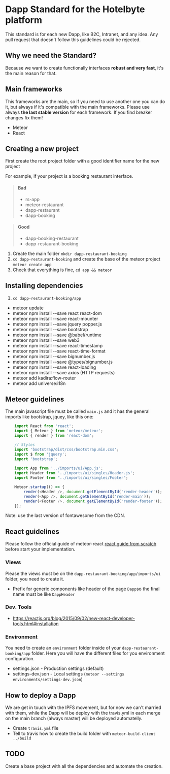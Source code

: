

# Dapp Standard for the Hotelbyte platform

This standard is for each new Dapp, like B2C, Intranet, and any idea.
Any pull request that doesn't follow this guidelines could be rejected.

## Why we need the Standard?

Because we want to create functionally interfaces **robust and very fast**, it's the main reason for that.

## Main frameworks

This frameworks are the main, so if you need to use another one you can do it, but always if it's compatible with the main frameworks.
Please use always **the last stable version** for each framework. If you find breaker changes fix them!

+ Meteor
+ React

## Creating a new project

First create the root project folder with a good identifier name for the new project

For example, if your project is a booking restaurant interface.

> #### Bad
> + rs-app
> + meteor-restaurant
> + dapp-restaurant
> + dapp-booking

> #### Good
> + dapp-booking-restaurant
> + dapp-restaurant-booking

1. Create the main folder `mkdir dapp-restaurant-booking` 
2. `cd dapp-restaurant-booking` and create the base of the meteor project `meteor create app`
3. Check that everything is fine, `cd app && meteor`

## Installing dependencies

1. `cd dapp-restaurant-booking/app`
+ meteor update
+ meteor npm install --save react react-dom
+ meteor npm install --save react-mounter
+ meteor npm install --save jquery popper.js
+ meteor npm install --save bootstrap
+ meteor npm install --save @babel/runtime
+ meteor npm install --save web3
+ meteor npm install --save react-timestamp
+ meteor npm install --save react-time-format
+ meteor npm install --save bignumber.js
+ meteor npm install --save @types/bignumber.js
+ meteor npm install --save react-loading
+ meteor npm install --save axios (HTTP requests)
+ meteor add kadira:flow-router
+ meteor add universe:i18n

## Meteor guidelines

The main javascript file must be called `main.js` and it has the general imports like bootstrap, jquey, like this one:
``` js
	import React from 'react';
	import { Meteor } from 'meteor/meteor';
	import { render } from 'react-dom';

	// Styles
	import 'bootstrap/dist/css/bootstrap.min.css';
	import $ from 'jquery';
	import 'bootstrap';
	 
	import App from '../imports/ui/App.js';
	import Header from '../imports/ui/singles/Header.js';
	import Footer from "../imports/ui/singles/Footer";

	Meteor.startup(() => {
	    render(<Header />, document.getElementById('render-header'));
	    render(<App />, document.getElementById('render-main'));
	    render(<Footer />, document.getElementById('render-footer'));
	});
```
Note: use the last version of fontawesome from the CDN.

## React guidelines

Please follow the official guide of meteor-react [react guide from scratch](https://www.meteor.com/tutorials/react/components) before start your implementation.

### Views
Please the views must be on the `dapp-restaurant-booking/app/imports/ui` folder, you need to create it.
+ Prefix for generic components like header of the page `Dapp`so the final name must be like `DappHeader`

### Dev. Tools
+ https://reactjs.org/blog/2015/09/02/new-react-developer-tools.html#installation

### Environment

You need to create an `environment` folder inside of your `dapp-restaurant-booking/app` folder.
Here you will have the different files for you environment configuration.

+ settings.json - Production settings (default)
+ settings-dev.json - Local settings (`meteor --settings environments/settings-dev.json`)


## How to deploy a Dapp

We are get in touch with the IPFS movement, but for now we can't married with them, while the Dapp will be deploy with the travis.yml in each merge on the main branch (always master) will be deployed automatelly.

+ Create `travis.yml` file
+ Tell to travis how to create the build folder with `meteor-build-client ../build`

## TODO

Create a base project with all the dependencies and automate the creation.